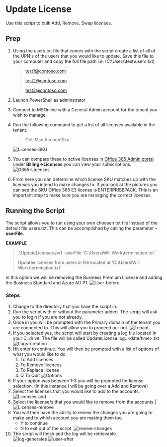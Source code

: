 # Update License

Use this script to bulk Add, Remove, Swap licenses.

## Prep

1. Using the users.txt file that comes with the script create a list of all of the UPN's of the users that you would like to update. Save this file to your computer and copy the full file path i.e. (C:\Users\test\users.txt)

    >test1@contoso.com
    >
    >test2@contoso.com
    >
    >test3@contoso.com
2. Launch PowerShell as adminstrator
3. Connect to MSOnline with a General Admin account for the tenant you wish to manage.
4. Run the following command to get a list of all licenses available in the tenant.
    >Get-MsolAccountSku

    ![Licenses-SKU](/ref/images/Licenses-SKU.png)
5. You can compare these to active licenses in [Office 365 Admin portal](https://admin.microsoft.com/) under **Billing->Licenses** you can view your subscriptions.
    ![O365-Licenses](/ref/images/0365-Licenses.png)
6. From here you can determine which license SKU matches up with the licenses you intend to make changes to. If you look at the pictures you can see the SKU Office 365 E3 license is ENTERPRISEPACK. This is an important step to make sure you are managing the correct licenses.

## Running the Script

The script allows you to run using your own choosen txt file instead of the default file users.txt. This can be accomplished by calling the parameter **-userFile**. 

**EXAMPLE**

  >.\UpdateLicenses.ps1 -userFile 'C:\Users\Will Work\termination.txt'
  >
  >Updates licenses from users in file located at 'C:\Users\Will Work\termination.txt'

In this option we will be removing the Business Premium License and adding the Business Standard and Azure AD P1.
![User-before](../../ref/images/MFA%20Test.png)

### Steps

1. Change to the directory that you have the script in.
2. Run the script with or without the parameter added. The script will ask you to login if you are not already.
3. Once in you will be prompted with the Primary domain of the tenant you are connected to. This will allow you to proceed our not.
![Tenant](../../ref/images/logged-in-tenant.png)
4. If you selected yes, the script will start by creating a log file located in your C: drive. The file will be called UpdateLicense.log.<companydomain>.<date/time>.txt
![Logs-creation](/ref/images/log-file.png)
5. Hit enter to continue. You will then be prompted with a list of options of what you would like to do. 
   1. To Add licenses
   2. To Remove licences
   3. To Replace licenes
   4. Q To Quit
![Options](../../ref/images/options-lic.png)
6. If your option was between 1-3 you will be prompted for license selection. (In this instance I will be going over a Add and Remove) 
7. Select the licenses that you would like to add to the accounts. 
![Licenses-add](../../ref/images/add-licenses.png)
8. Select the license/s that you would like to remove from the accounts.|
![Licenses-remove](../../ref/images/remove-licenses.png)
9. You will then have the ability to review the changes you are going to make and to which account you are making them too. 
    - Y to continue 
    - N to exit out of the script.
![review-changes](../../ref/images/review-changes.png)
10. The script will finish and the log will be retrievable.  
![log-generates](/ref/images/log-review.png)
![user-after](../../ref/images/mfa-tes.png)